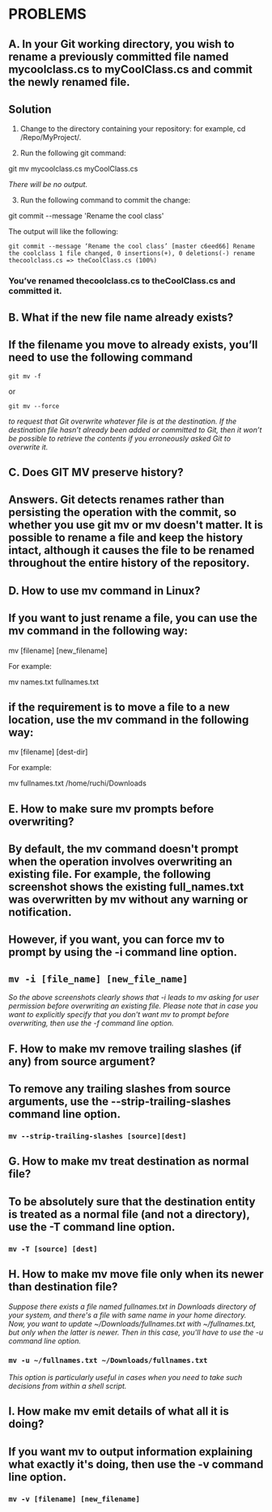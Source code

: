 # **PROBLEMS**

## **A. In your Git working directory, you wish to rename a previously committed file named mycoolclass.cs to myCoolClass.cs and commit the newly renamed file.**

## **Solution**

1. Change to the directory containing your repository: for example,
cd /Repo/MyProject/.

2. Run the following git command:

git mv mycoolclass.cs myCoolClass.cs

*There will be no output.*

3. Run the following command to commit the change:

git commit --message 'Rename the cool class'

The output will like the following:

`git commit --message ‘Rename the cool class’
   [master c6eed66] Rename the coolclass
      1 file changed, 0 insertions(+), 0 deletions(-)
         rename thecoolclass.cs => theCoolClass.cs (100%)`

### You’ve renamed thecoolclass.cs to theCoolClass.cs and committed it.

## **B. What if the new file name already exists?**

## If the filename you move to already exists, you’ll need to use the following command

`git mv -f` 

or

`git mv --force`

*to request that Git overwrite whatever file is at the destination. If the destination file hasn’t already been added or committed to Git, then it won’t be possible to retrieve the contents if you erroneously asked Git to overwrite it.*

## **C. Does GIT MV preserve history?**

## Answers. Git detects renames rather than persisting the operation with the commit, so whether you use git mv or mv doesn't matter. It is possible to rename a file and keep the history intact, although it causes the file to be renamed throughout the entire history of the repository.

## **D. How to use mv command in Linux?**

## If you want to just rename a file, you can use the mv command in the following way:

  mv [filename] [new_filename]

  For example:

  mv names.txt fullnames.txt

## if the requirement is to move a file to a new location, use the mv command in the following way:

mv [filename] [dest-dir]

For example:

mv fullnames.txt /home/ruchi/Downloads

## **E. How to make sure mv prompts before overwriting?**

## By default, the mv command doesn't prompt when the operation involves overwriting an existing file. For example, the following screenshot shows the existing full_names.txt was overwritten by mv without any warning or notification.

## However, if you want, you can force mv to prompt by using the -i command line option.

## `mv -i [file_name] [new_file_name]`

*So the above screenshots clearly shows that -i leads to mv asking for user permission before overwriting an existing file. Please note that in case you want to explicitly specify that you don't want mv to prompt before overwriting, then use the -f command line option.*

## **F. How to make mv remove trailing slashes (if any) from source argument?**

## To remove any trailing slashes from source arguments, use the --strip-trailing-slashes command line option.

### `mv --strip-trailing-slashes [source][dest]`

## **G. How to make mv treat destination as normal file?**

## To be absolutely sure that the destination entity is treated as a normal file (and not a directory), use the -T command line option.

### `mv -T [source] [dest]`

## **H. How to make mv move file only when its newer than destination file?**

*Suppose there exists a file named fullnames.txt in Downloads directory of your system, and there's a file with same name in your home directory. Now, you want to update ~/Downloads/fullnames.txt with ~/fullnames.txt, but only when the latter is newer. Then in this case, you'll have to use the -u command line option.*

### `mv -u ~/fullnames.txt ~/Downloads/fullnames.txt`

*This option is particularly useful in cases when you need to take such decisions from within a shell script.*

## **I. How make mv emit details of what all it is doing?**

## If you want mv to output information explaining what exactly it's doing, then use the -v command line option.

### `mv -v [filename] [new_filename]`

